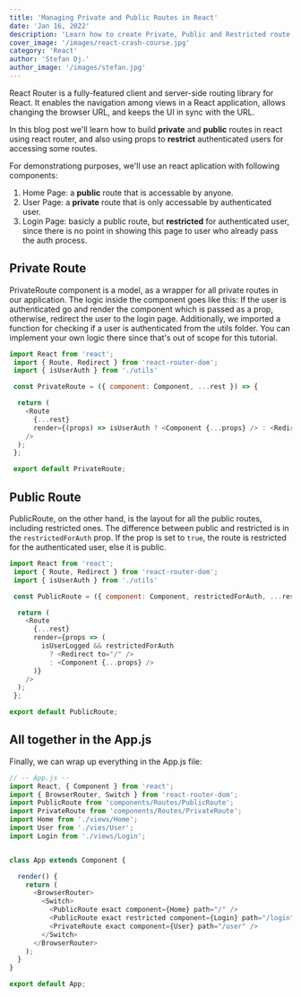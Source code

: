 ```yaml
---
title: 'Managing Private and Public Routes in React'
date: 'Jan 16, 2022'
description: 'Learn how to create Private, Public and Restricted route with react router'
cover_image: '/images/react-crash-course.jpg'
category: 'React'
author: 'Stefan Dj.'
author_image: '/images/stefan.jpg'
---
```


React Router is a fully-featured client and server-side routing library for React. It enables the navigation among views in a React application, allows changing the browser URL, and keeps the UI in sync with the URL.

In this blog post we'll learn how to build **private** and **public** routes in react using react router, and also using props to **restrict** authenticated users for accessing some routes.

For demonstrationg purposes, we'll use an react aplication with following components:

1. Home Page: a **public** route that is accessable by anyone.
2. User Page: a **private** route that is only accessable by authenticated user.
3. Login Page: basicly a public route, but **restricted** for authenticated user, since there is no point in showing this page to user who already pass the auth process.


## Private Route

PrivateRoute component is a model, as a wrapper for all private routes in our application. The logic inside the component goes like this: If the user is authenticated go and render the component which is passed as a prop, otherwise, redirect the user to the login page. Additionally, we imported a function for checking if a user is authenticated from the utils folder. You can implement your own logic there since that's out of scope for this tutorial.

```javascript
import React from 'react';
 import { Route, Redirect } from 'react-router-dom';
 import { isUserAuth } from './utils'

 const PrivateRoute = ({ component: Component, ...rest }) => {   

  return (
    <Route
      {...rest}
      render={(props) => isUserAuth ? <Component {...props} /> : <Redirect to="/login" />}
    />
  );
 };

 export default PrivateRoute;
```

## Public Route

PublicRoute, on the other hand, is the layout for all the public routes, including restricted ones. The difference between public and restricted is in the `restrictedForAuth` prop. If the prop is set to `true`, the route is restricted for the authenticated user, else it is public.

```javascript
import React from 'react';
 import { Route, Redirect } from 'react-router-dom';
 import { isUserAuth } from './utils'

 const PublicRoute = ({ component: Component, restrictedForAuth, ...rest }) => {

  return (
    <Route
      {...rest}
      render={props => (
        isUserLogged && restrictedForAuth
          ? <Redirect to="/" />
          : <Component {...props} />
      )}
    />
  );
 };

export default PublicRoute;
```

## All together in the App.js

Finally, we can wrap up everything in the App.js file:

```javascript
// -- App.js --
import React, { Component } from 'react';
import { BrowserRouter, Switch } from 'react-router-dom';
import PublicRoute from 'components/Routes/PublicRoute';
import PrivateRoute from 'components/Routes/PrivateRoute';
import Home from './views/Home';
import User from './vies/User';
import Login from './views/Login';


class App extends Component {

  render() {
    return (
      <BrowserRouter>
        <Switch>
          <PublicRoute exact component={Home} path="/" />
          <PublicRoute exact restricted component={Login} path="/login" />
          <PrivateRoute exact component={User} path="/user" />
        </Switch>
      </BrowserRouter>
    );
  }
}

export default App;

```